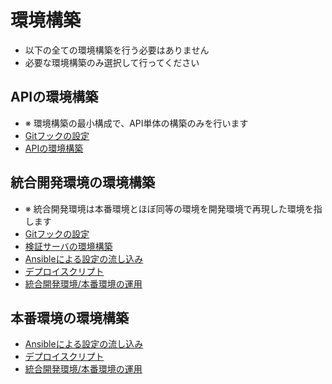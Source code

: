 # 環境構築

- 以下の全ての環境構築を行う必要はありません
- 必要な環境構築のみ選択して行ってください

## APIの環境構築

- ※ 環境構築の最小構成で、API単体の構築のみを行います
- [Gitフックの設定](../hooks/README.md)
- [APIの環境構築](../api/README.md)

## 統合開発環境の環境構築

- ※ 統合開発環境は本番環境とほぼ同等の環境を開発環境で再現した環境を指します
- [Gitフックの設定](../hooks/README.md)
- [検証サーバの環境構築](../devel/README.md)
- [Ansibleによる設定の流し込み](../playbook/README.md)
- [デプロイスクリプト](../deploy/README.md)
- [統合開発環境/本番環境の運用](../ops/README.md)

## 本番環境の環境構築

- [Ansibleによる設定の流し込み](../playbook/README.md)
- [デプロイスクリプト](../deploy/README.md)
- [統合開発環境/本番環境の運用](../ops/README.md)
